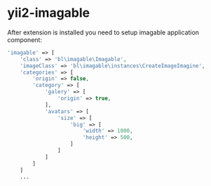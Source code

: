 # yii2-imagable

After extension is installed you need to setup imagable application component:
```php
'imagable' => [
    'class' => 'bl\imagable\Imagable',
    'imageClass' => 'bl\imagable\instances\CreateImageImagine',
    'categories' => [
        'origin' => false,
        'category' => [
            'galery' => [
                'origin' => true,
            ],
            'avatars' => [
                'size' => [
                    'big' => [
                        'width' => 1000,
                        'height' => 500,
                    ]
                ]
            ]
        ]
    ]
    ...
```